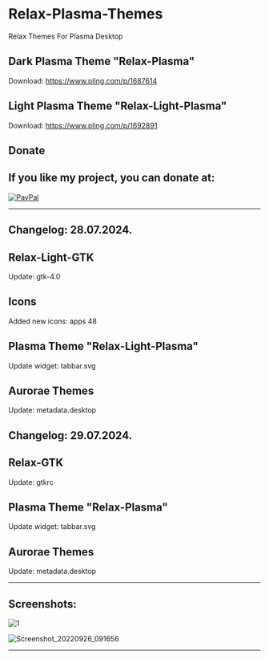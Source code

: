 # Relax-Plasma-Themes
Relax Themes For Plasma Desktop

Dark Plasma Theme "Relax-Plasma"
--------------------------------

Download: https://www.pling.com/p/1687614

Light Plasma Theme "Relax-Light-Plasma"
--------------------------------------

Download: https://www.pling.com/p/1692891


<html>
  <head>
    <meta charset="utf-8" />
  </head>
  <body>
    <h2>Donate</h2>
    <h2>If you like my project, you can donate at:</h2>
    <a href="https://www.paypal.com/paypalme/VesnaLazic">
    <img src="PayPal.png" alt="PayPal" />
    </a>
  </body>
</html>

___________________________________________________________

Changelog: 28.07.2024.
----------------------

Relax-Light-GTK
---------------

Update: gtk-4.0

Icons
------

Added new icons: apps 48

Plasma Theme "Relax-Light-Plasma"
--------------------------------

Update widget: tabbar.svg

Aurorae Themes
---------------

Update: metadata.desktop

Changelog: 29.07.2024.
----------------------

Relax-GTK
---------------

Update: gtkrc

Plasma Theme "Relax-Plasma"
--------------------------------

Update widget: tabbar.svg

Aurorae Themes
---------------

Update: metadata.desktop

__________________________________________

Screenshots:
-------------

![1](https://github.com/L4ki/Relax-Plasma-Themes/assets/45247573/e1b4de63-21f0-49c7-a7c0-60d075479489)


![Screenshot_20220926_091656](https://user-images.githubusercontent.com/45247573/216028619-cb61189f-154c-4116-9e66-1800a56f0b82.jpg)

____________________________________________________________________________________________________________________________________






